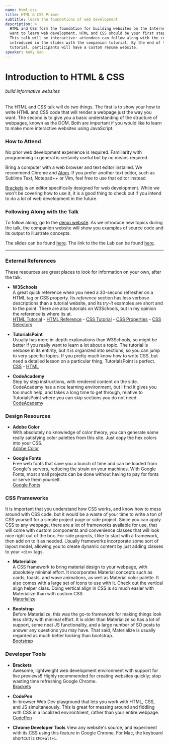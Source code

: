 ```yaml
---
name: html-css
title: HTML & CSS Primer
subtitle: learn the foundations of web development
description: >
  HTML and CSS form the foundation for building websites on the Internet. If you
  want to learn web development, HTML and CSS should be your first stepping stone.
  This talk will be interactive: attendees can follow along with the concepts
  introduced in the slides with the companion tutorial. By the end of the
  tutorial, participants will have a custom resume website.
speaker: Andy Gao
---
```


# Introduction to HTML & CSS
###### build informative websites

The HTML and CSS talk will do two things. The first is to show your how to write
HTML and CSS code that will render a webpage just the way you want. The second
is to give you a basic understanding of the structure of webpages, known as the
DOM. Both are important if you would like to learn to make more interactive
websites using JavaScript.

### How to Attend

No prior web development experience is required. Familiarity with programming in
general is certainly useful but by no means required.

Bring a computer with a web browser and text editor installed. We recommend
Chrome and [Atom](https://atom.io/). If you prefer another text editor, such as
Sublime Text, Notepad++ or Vim, feel free to use that editor instead.

[Brackets](http://brackets.io) is an editor specifically designed for web
development. While we won't be covering how to use it, it is a good thing to
check out if you intend to do a lot of web development in the future.

### Following Along with the Talk

To follow along, go to the
[demo website](https://scottylabs.org/wdw-htmlcss/). As we introduce new
topics during the talk, the companion website will show you examples of source
code and its output to illustrate concepts.

The slides can be found [here](https://scottylabs.org/wdw-htmlcss/HTMLCSS.pdf).
The link to the the Lab can be found [here](https://docs.google.com/document/d/1p5rpkYiPJniWMpCdGZDb5PUg1HF7DKtHaIx__9JTt0A/edit?usp=sharing).

---

###  External References

These resources are great places to look for information on your own, after the
talk.

  - __W3Schools__<br/>
      A great quick reference when you need a 30-second refresher on a HTML tag
      or CSS property. Its *reference* section has less verbose descriptions
      than a tutorial website, and its *try-it* examples are short and to the
      point. There are also tutorials on W3Schools, but in my opinion the
      reference is where its at.<br/>
      [HTML Tutorial](http://www.w3schools.com/html/default.asp) - [HTML
      Reference](http://www.w3schools.com/tags/default.asp) - [CSS
      Tutorial](http://www.w3schools.com/css/default.asp) - [CSS
      Properties](http://www.w3schools.com/cssref/default.asp) - [CSS
      Selectors](http://www.w3schools.com/cssref/css_selectors.asp)

  - __TutorialsPoint__<br/>
      Usually has more in-depth explanations than W3Schools, so might be better
      if you really want to learn a lot about a topic. The tutorial is verbose
      in its entirity, but it is organized into sections, so you can jump to
      very specific topics. If you pretty much know how to write CSS, but need
      a detailed lesson on a particular thing, TutorialsPoint is perfect.<br/>
      [CSS](http://www.tutorialspoint.com/css/) -
      [HTML](http://www.tutorialspoint.com/html/)

  - __CodeAcademy__<br/>
      Step by step instructions, with rendered content on the side. CodeAcademy
      has a nice learning environment, but I find it gives you too much help,
      and takes a long time to get through, relative to TutorialsPoint where you
      can skip sections you do not need.<br/>
      [CodeAcademy](https://www.codecademy.com/learn/web)

### Design Resources
  - __Adobe Color__<br/>
      With absolutely no knowledge of color theory, you can generate some really
      satisfying color palettes from this site. Just copy the hex colors into
      your CSS.<br/>[Adobe Color](https://color.adobe.com)

  - __Google Fonts__<br/>
      Free web fonts that save you a bunch of time and can be loaded from
      Google's servers, reducing the strain on your machines. With Google Fonts,
      most small projects can be done without having to pay for fonts or serve
      them yourself.<br/>[Google Fonts](https://www.google.com/fonts)

### CSS Frameworks

It is important that you understand how CSS works, and know how to mess around
with CSS code, but it would be a waste of your time to write a ton of CSS
yourself for a simple project page or side project. Since you can apply CSS to
any webpage, there are a lot of frameworks available for use, that will come
with custom components and convenience classes that will look nice right out of
the box. For side projects, I like to start with a framework, then add on to it
as needed. Usually frameworks incorporate some sort of layout model, allowing
you to create dynamic content by just adding classes to your `<div>` tags.

- __Materialize__<br/>
  A CSS framework to bring material design to your webpage, with absolutely
  minimal effort. It incorporates Material concepts such as cards, toasts,
  and wave animations, as well as Material color palette. It also comes with
  a large set of icons to use with it. Check out the vertical align helper
  class. Doing vertical align in CSS is so much easier with Materialize than
  with custom CSS.<br/> [Materialize](https://materializecss.com)

- __Bootstrap__<br/>
  Before Materialize, this was the go-to framework for making things look
  less shitty with minimal effort. It is older than Materialize so has a lot
  of support, some neat JS functionality, and a large number of SO posts to
  answer any questions you may have. That said, Materialize is usually
  regarded as much better looking than bootstrap.<br/>
  [Bootstrap](https://getbootstrap.com)

### Developer Tools

- __Brackets__<br/>
  Awesome, lightweight web development environment with support for live
  previews!! Highly recommended for creating websites quickly; stop wasting
  time refreshing Google Chrome.<br/> [Brackets](https://brackets.io)

- __CodePen__<br/>
  In-browser Web Dev playground that lets you work with HTML, CSS, and JS
  simultaneously. This is great for messing around and fiddling with CSS in
  a localized environtment, rather than your entire webpage.<br/>
  [CodePen](https://codepen.io)

- __Chrome Developer Tools__
  View any website's source, and experiment with its CSS using this feature
  in Google Chrome. For Mac, the keyboard shortcut is `CMD+alt+i`.<br/>
